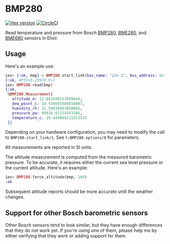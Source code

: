 # BMP280

[![Hex version](https://img.shields.io/hexpm/v/bmp280.svg "Hex version")](https://hex.pm/packages/bmp280)
[![CircleCI](https://circleci.com/gh/fhunleth/bmp280.svg?style=svg)](https://circleci.com/gh/fhunleth/bmp280)

Read temperature and pressure from Bosch
[BMP280](https://www.bosch-sensortec.com/products/environmental-sensors/pressure-sensors/pressure-sensors-bmp280-1.html),
[BME280](https://www.bosch-sensortec.com/products/environmental-sensors/humidity-sensors-bme280/),
and
[BME680](https://www.bosch-sensortec.com/products/environmental-sensors/gas-sensors-bme680/)
sensors in Elixir.

## Usage

Here's an example use:

```elixir
iex> {:ok, bmp} = BMP280.start_link(bus_name: "i2c-1", bus_address: 0x77)
{:ok, #PID<0.29929.0>}
iex> BMP280.read(bmp)
{:ok,
 %BMP280.Measurement{
   altitude_m: 13.842046523689644,
   dew_point_c: 18.438691684856007,
   humidity_rh: 51.59938493850065,
   pressure_pa: 99836.02154563366,
   temperature_c: 29.444089211523533
 }}
```

Depending on your hardware configuration, you may need to modify the call to
`BMP280.start_link/1`. See `t:BMP280.options/0` for parameters.

All measurements are reported in SI units.

The altitude measurement is computed from the measured barometric pressure. To
be accurate, it requires either the current sea level pressure or the current
altitude. Here's an example:

```elixir
iex> BMP280.force_altitude(bmp, 100)
:ok
```

Subsequent altitude reports should be more accurate until the weather changes.

## Support for other Bosch barometric sensors

Other Bosch sensors tend to look similar, but they have enough differences that
they do not work yet. If you're using one of them, please help me by either
verifying that they work or adding support for them.
